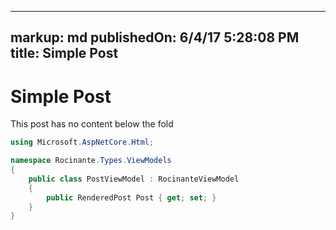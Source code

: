 
---
markup: md
publishedOn: 6/4/17 5:28:08 PM
title: Simple Post
---

# Simple Post
This post has no content below the fold

```cs
using Microsoft.AspNetCore.Html;

namespace Rocinante.Types.ViewModels
{
    public class PostViewModel : RocinanteViewModel
    {
        public RenderedPost Post { get; set; }
    }
}
```
